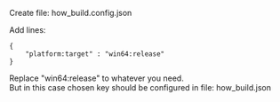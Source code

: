Create file: how_build.config.json

Add lines:

	{
		"platform:target" : "win64:release"
	}

Replace "win64:release" to whatever you need.<br>But in this case chosen key should be configured in file: how_build.json
